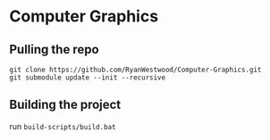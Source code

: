 # Computer Graphics

## Pulling the repo 
`git clone https://github.com/RyanWestwood/Computer-Graphics.git`  
`git submodule update --init --recursive`

## Building the project 
run `build-scripts/build.bat`
